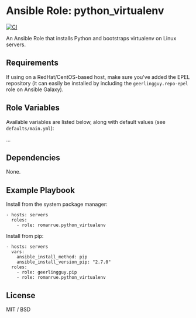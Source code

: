 # Ansible Role: python_virtualenv

[![CI](https://github.com/romanrue/ansible-role-python_virtualenv/workflows/CI/badge.svg?event=push)](https://github.com/romanrue/ansible-role-python_virtualenv/actions?query=workflow%3ACI)

An Ansible Role that installs Python and bootstraps virtualenv on Linux servers.

## Requirements

If using on a RedHat/CentOS-based host, make sure you've added the EPEL repository (it can easily be installed by including the `geerlingguy.repo-epel` role on Ansible Galaxy).

## Role Variables

Available variables are listed below, along with default values (see `defaults/main.yml`):

...

## Dependencies

None.

## Example Playbook

Install from the system package manager:

    - hosts: servers
      roles:
        - role: romanrue.python_virtualenv

Install from pip:

    - hosts: servers
      vars:
        ansible_install_method: pip
        ansible_install_version_pip: "2.7.0"
      roles:
        - role: geerlingguy.pip
        - role: romanrue.python_virtualenv

## License

MIT / BSD
